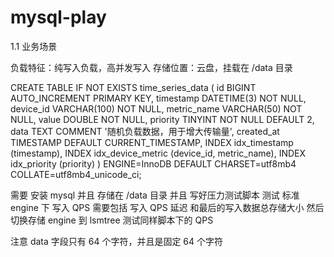 # mysql-play

1.1 业务场景

负载特征：纯写入负载，高并发写入
存储位置：云盘，挂载在 /data 目录

CREATE TABLE IF NOT EXISTS time_series_data (
    id BIGINT AUTO_INCREMENT PRIMARY KEY,
    timestamp DATETIME(3) NOT NULL,
    device_id VARCHAR(100) NOT NULL,
    metric_name VARCHAR(50) NOT NULL,
    value DOUBLE NOT NULL,
    priority TINYINT NOT NULL DEFAULT 2,
    data TEXT COMMENT '随机负载数据，用于增大传输量',
    created_at TIMESTAMP DEFAULT CURRENT_TIMESTAMP,
    INDEX idx_timestamp (timestamp),
    INDEX idx_device_metric (device_id, metric_name),
    INDEX idx_priority (priority)
) ENGINE=InnoDB DEFAULT CHARSET=utf8mb4 COLLATE=utf8mb4_unicode_ci;

需要 安装 mysql 并且 存储在 /data 目录 
并且 写好压力测试脚本 测试 标准 engine 下 写入 QPS
需要包括 写入 QPS 延迟 和最后的写入数据总存储大小
然后切换存储 engine 到 lsmtree 测试同样脚本下的 QPS

注意 data 字段只有 64 个字符，并且是固定 64 个字符